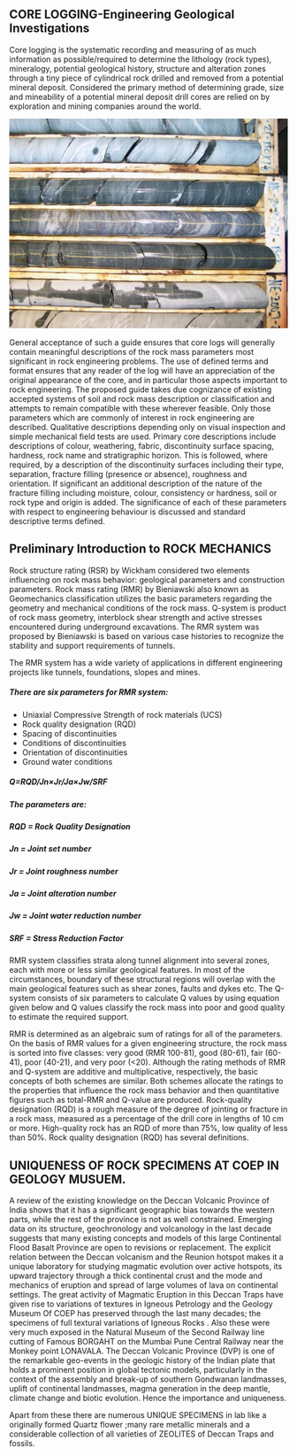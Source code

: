 ## CORE LOGGING-Engineering Geological Investigations
Core logging is the systematic recording and measuring of as much information as possible/required to determine the lithology (rock types), mineralogy, potential geological history, structure and alteration zones through a tiny piece of cylindrical rock drilled and removed from a potential mineral deposit.
Considered the primary method of determining grade, size and mineability of a potential mineral deposit drill cores are relied on by exploration and mining companies around the world.

![core1*******************************************************************************](images/core1.jpg)

General acceptance of such a guide ensures that core logs will generally contain meaningful descriptions of the rock mass parameters most significant in rock engineering problems. The use of defined terms and format ensures that any reader of the log will have an appreciation of the original appearance of the core, and in particular those aspects important to rock engineering. The proposed guide takes due cognizance of existing accepted systems of soil and rock mass description or classification and attempts to remain compatible with these wherever feasible. Only those parameters which are commonly of interest in rock engineering are described. Qualitative descriptions depending only on visual inspection and simple mechanical field tests are used. Primary core descriptions include descriptions of colour, weathering, fabric, discontinuity surface spacing, hardness, rock name and stratigraphic horizon. This is followed, where required, by a description of the discontinuity surfaces including their type, separation, fracture filling (presence or absence), roughness and orientation. If significant an additional description of the nature of the fracture filling including moisture, colour, consistency or hardness, soil or rock type and origin is added. The significance of each of these parameters with respect to engineering behaviour is discussed and standard descriptive terms defined.
## Preliminary Introduction to ROCK MECHANICS 
Rock structure rating (RSR) by Wickham considered two elements influencing on rock mass behavior: geological parameters and construction parameters. 
Rock mass rating (RMR) by Bieniawski  also known as Geomechanics classification utilizes the basic parameters regarding the geometry and mechanical conditions of the rock mass. Q-system  is product of rock mass geometry, interblock shear strength and active stresses encountered during underground excavations. The RMR system was proposed by Bieniawski is  based on various case histories to recognize the stability and support requirements of tunnels.

 The RMR system has a wide variety of applications in different engineering projects like tunnels, foundations, slopes and mines.
##### There are six parameters for RMR system:
- Uniaxial Compressive Strength of rock materials (UCS)
- Rock quality designation (RQD)
- Spacing of discontinuities
- Conditions of discontinuities
- Orientation of discontinuities
- Ground water conditions

##### Q=RQD/Jn×Jr/Ja×Jw/SRF
##### The parameters are:
##### RQD = Rock Quality Designation
##### Jn = Joint set number
##### Jr = Joint roughness number
##### Ja = Joint alteration number
##### Jw = Joint water reduction number
##### SRF = Stress Reduction Factor

RMR system classifies strata along tunnel alignment into several zones, each with more or less similar geological features. In most of the circumstances, boundary of these structural regions will overlap with the main geological features such as shear zones, faults and dykes etc. The Q-system consists of six parameters to calculate Q values by using equation given below and Q values classify the rock mass into poor and good quality to estimate the required support.

RMR is determined as an algebraic sum of ratings for all of the parameters. On the basis of RMR values for a given engineering structure, the rock mass is sorted into five classes: very good (RMR 100-81), good (80-61), fair (60-41), poor (40-21), and very poor (<20).
Although the rating methods of RMR and Q-system are additive and multiplicative, respectively, the basic concepts of both schemes are similar. Both schemes allocate the ratings to the properties that influence the rock mass behavior and then quantitative figures such as total-RMR and Q-value are produced.
Rock-quality designation (RQD) is a rough measure of the degree of jointing or fracture in a rock mass, measured as a percentage of the drill core in lengths of 10 cm or more. High-quality rock has an RQD of more than 75%, low quality of less than 50%. Rock quality designation (RQD) has several definitions.

## UNIQUENESS OF ROCK SPECIMENS AT COEP IN GEOLOGY MUSUEM.

A review of the existing knowledge on the Deccan Volcanic Province of India shows that it has a significant geographic bias towards the western parts, while the rest of the province is not as well constrained. Emerging data on its structure, geochronology and volcanology in the last decade suggests that many existing concepts and models of this large Continental Flood Basalt Province are open to revisions or replacement. The explicit relation between the Deccan volcanism and the Reunion hotspot makes it a unique laboratory for studying magmatic evolution over active hotspots, its upward trajectory through a thick continental crust and the mode and mechanics of eruption and spread of large volumes of lava on continental settings.
The great activity of Magmatic Eruption in this Deccan Traps have given rise to variations of textures in Igneous Petrology and the Geology Museum Of COEP has preserved through the last many decades; the specimens of full textural variations  of Igneous Rocks . Also these were very much exposed in the Natural Museum of the Second Railway line cutting of Famous BORGAHT on the Mumbai Pune Central Railway near the Monkey point LONAVALA.
The Deccan Volcanic Province (DVP) is one of the remarkable geo-events in the geologic history of the Indian
plate that holds a prominent position in global tectonic models, particularly in the context of the assembly and
break-up of southern Gondwanan landmasses, uplift of continental landmasses, magma generation in the deep
mantle, climate change and biotic evolution. Hence the importance and uniqueness.

Apart from these there are numerous UNIQUE SPECIMENS in lab like a originally formed Quartz  flower ;many rare metallic minerals and a considerable collection of all varieties of ZEOLITES of Deccan Traps and fossils.

